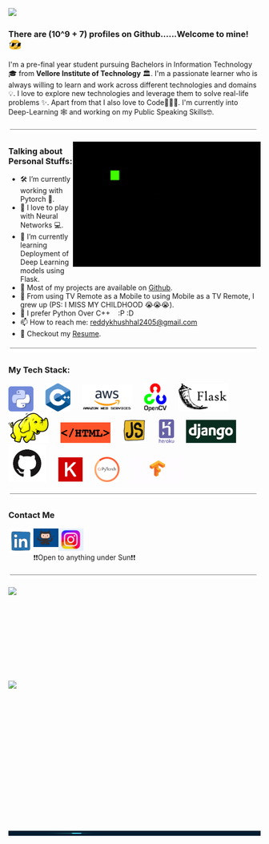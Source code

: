 <img src="https://github.com/ranjan-panda/Bio/blob/master/Powerfull-words-PixTeller%20(1)%20(1).gif" width="550px"></h2>&nbsp; &nbsp; &nbsp;

### There are (10^9 + 7) profiles on Github......Welcome to mine! <img src="https://github.com/ranjan-panda/Bio/blob/master/gifs/emoji.gif" width="27px">

I'm a pre-final year student pursuing Bachelors in Information Technology 🎓 from **Vellore Institute of Technology** 🏛. I'm a passionate learner who is always willing to learn and work across different technologies and domains 💡. I love to explore new technologies and leverage them to solve real-life problems ✨. Apart from that I also love to Code👨🏻‍💻. I'm currently into Deep-Learning 🕸️ and working on my Public Speaking Skills🤓.

<img src="https://github.com/ranjan-panda/Bio/blob/master/border.gif" width="1100px" height="10px"></h2>

<img align="right" height="250" width="375" alt="" src="https://github.com/ranjan-panda/Bio/blob/master/coding2.gif" />

### Talking about Personal Stuffs:

- 🛠 I’m currently working with Pytorch :flashlight:.
- :wrench: I love to play with Neural Networks :computer:.
- 🚀 I’m currently learning Deployment of Deep Learning models using Flask.
- 👾 Most of my projects are available on [Github](https://github.com/ranjan-panda/).
- 👨 From using TV Remote as a Mobile to using Mobile as a TV Remote, I grew up (PS: I MISS MY CHILDHOOD :sob::sob::sob:).
- 👅 I prefer Python Over C++ &nbsp; &nbsp;:P :D
- 📫 How to reach me: reddykhushhal2405@gmail.com
- 📝 Checkout my [Resume](https://github.com/ranjan-panda/ranjan-panda/blob/master/Resume.pdf).

<img src="https://github.com/ranjan-panda/Bio/blob/master/border.gif" width="1100px" height="10px"></h2>

### My Tech Stack:

<img src="https://github.com/ranjan-panda/Bio/blob/master/python%20gif.gif" width="50px"></h2>&nbsp; &nbsp; &nbsp;
<img src="https://github.com/ranjan-panda/Bio/blob/master/cpp.png" width="50px"></h2>&nbsp; &nbsp; &nbsp;
<img src="https://github.com/ranjan-panda/Bio/blob/master/aws.gif" width="100px"></h2>&nbsp; &nbsp; &nbsp;
<img src="https://github.com/ranjan-panda/Bio/blob/master/opencv.png" width="45px"></h2>&nbsp; &nbsp; &nbsp;
<img src="https://github.com/ranjan-panda/Bio/blob/master/flask.png" width="100px"></h2>&nbsp; &nbsp; &nbsp;
<img src="https://github.com/ranjan-panda/Bio/blob/master/hadoop.jpg" width="80px"></h2>&nbsp; &nbsp; &nbsp;
<img src="https://github.com/ranjan-panda/Bio/blob/master/html.gif" width="100px"></h2>&nbsp; &nbsp; &nbsp;
<img src="https://github.com/ranjan-panda/Bio/blob/master/javascript.gif" width="50px"></h2>&nbsp; &nbsp; &nbsp;
<img src="https://github.com/ranjan-panda/Bio/blob/master/heroku.png" width="30px"></h2>&nbsp; &nbsp; &nbsp;
<img src="https://github.com/ranjan-panda/Bio/blob/master/django.png" width="100px"></h2>&nbsp; &nbsp; &nbsp;
<img src="https://github.com/ranjan-panda/Bio/blob/master/github.png" width="75px"></h2>&nbsp; &nbsp; &nbsp;
<img src="https://github.com/ranjan-panda/Bio/blob/master/keras.png" width="50px"></h2>&nbsp; &nbsp; &nbsp;
<img src="https://github.com/ranjan-panda/Bio/blob/master/pytorch.gif" width="50px"></h2>&nbsp; &nbsp; &nbsp;
<img src="https://github.com/ranjan-panda/Bio/blob/master/tensorflow.gif" width="100px"></h2>&nbsp; &nbsp; &nbsp;

<img src="https://github.com/ranjan-panda/Bio/blob/master/border.gif" width="1100px" height="10px"></h2>

### Contact Me <br>
[<img align="left" alt="https://www.linkedin.com/in/khushhalreddy/" width="50px" src="https://github.com/ranjan-panda/Bio/blob/master/linkedin.gif" />][linkedin]
[<img align="left" alt="https://github.com/ranjan-panda/" width="50px" src="https://github.com/ranjan-panda/Bio/blob/master/github.gif" />][github]
[<img align="left" alt="https://www.instagram.com/w._.icked_hyp.ster/" width="50px" src="https://github.com/ranjan-panda/Bio/blob/master/insta.gif" />][instagram]\
<br/>

:exclamation::exclamation:Open to anything under Sun:exclamation::exclamation:


<img src="https://github.com/ranjan-panda/Bio/blob/master/border.gif" width="1100px" height="10px"></h2>

<a href="https://github.com/ranjan-panda">
  <img align="left" src="https://github-readme-stats.vercel.app/api?username=ranjan-panda&show_icons=true&theme=merko&count_private=true" />
</a>
<br/><br/><br/><br/><br/><br/><br/><br/><br/><br/><br/>

<a href="https://github.com/ranjan-panda">
  <img align="left" height = "296px "src="https://github-readme-stats.vercel.app/api/top-langs/?username=ranjan-panda&theme=gruvbox" />
</a>




<img src="https://github.com/ranjan-panda/Bio/blob/master/add2.gif" width="1400px" height="10px"></h2>


[linkedin]:https://www.linkedin.com/in/khushhalreddy/
[github]:https://github.com/ranjan-panda/
[instagram]:https://www.instagram.com/w._.icked_hyp.ster/
